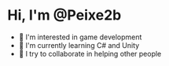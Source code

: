 <h1>Hi, I'm @Peixe2b</h1>

- 👀 I'm interested in game development
- 🌱 I'm currently learning C# and Unity
- 💞️ I try to collaborate in helping other people
